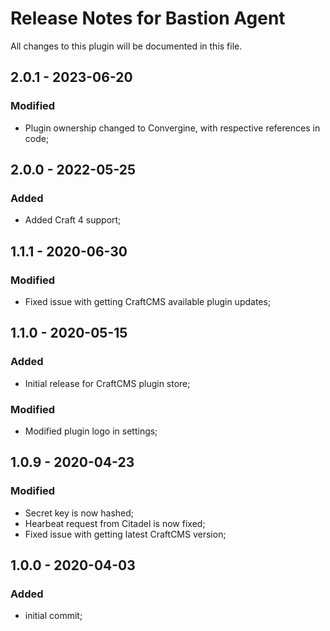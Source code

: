# Release Notes for Bastion Agent

All changes to this plugin will be documented in this file.

## 2.0.1 - 2023-06-20
### Modified
- Plugin ownership changed to Convergine, with respective references in code;

## 2.0.0 - 2022-05-25
### Added
- Added Craft 4 support;

## 1.1.1 - 2020-06-30
### Modified
- Fixed issue with getting CraftCMS available plugin updates;

## 1.1.0 - 2020-05-15
### Added
- Initial release for CraftCMS plugin store;

### Modified
- Modified plugin logo in settings;

## 1.0.9 - 2020-04-23
### Modified
- Secret key is now hashed;
- Hearbeat request from Citadel is now fixed;
- Fixed issue with getting latest CraftCMS version;

## 1.0.0 - 2020-04-03
### Added
- initial commit;